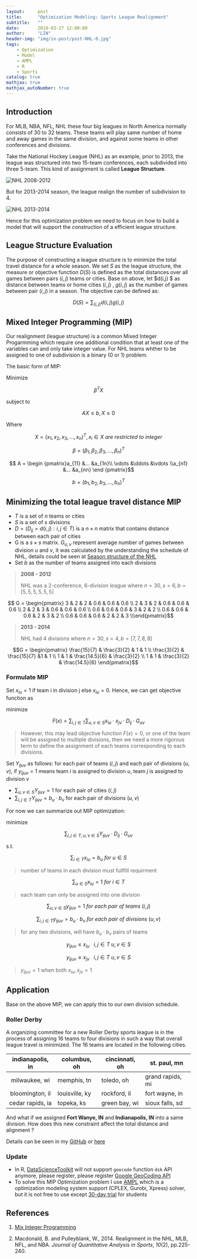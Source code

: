 ```yaml
---
layout:     post
title:      "Optimization Modeling: Sports League Realignment"
subtitle:   ""
date:       2018-03-27 12:00:00
author:     "LIN"
header-img: "img/in-post/post-NHL-0.jpg"
tags:
    - Optimization
    - Model
    - AMPL
    - R
    - Sports
catalog: true
mathjax: true
mathjax_autoNumber: true
---
```


##  Introduction

For MLB, NBA, NFL, NHL these four big leagues in North America normally consists of 30 to 32 teams. These teams will play same number of home and away games in the same division, and against some teams in other conferences and divisions.

Take the National Hockey League (NHL) as an example, prior to 2013, the league was structured into two 15-team conferences, each subdivided into three 5-team. This kind of assignment is called **League Structure**.

![NHL 2008-2012](https://ws3.sinaimg.cn/large/006tNc79ly1g2vhqa9bd9j310o04u0tb.jpg)

But for 2013-2014 season, the league realign the number of subdivision to 4.

![NHL 2013-2014](https://ws1.sinaimg.cn/large/006tNc79ly1g2viahuipbj30f302uaa6.jpg)

Hence for this optimization problem we need to focus on how to build a model that will support the construction of a efficient league structure.

## League Structure Evaluation

The purpose of constructing a league structure is to minimize the total travel distance for a whole season. We set $S$ as the league structure, the measure or objective function $D(S)$ is defined as the total distances over all games between pairs $(i, j)$ teams or cities. Base on above, let $d(i,j) $ as distance between teams or home cities $(i, j)$ , $g(i, j)$ as the number of games between pair $(i, j)$ in a season. The objective can be defined as: 

$$D(S) = \sum_{(i,j)}d(i, j)g(i,j)$$



## Mixed Integer Programming (MIP)

Our realignment (league structure) is a common Mixed Integer Progarmming which require one additional condition that at least one of the variables can and only take integer value. For NHL teams whther to be assigned to one of subdivision is a binary (0 or 1) problem. 

The basic form of MIP: 

Minimize					

$$\beta^T X$$

subject to

$$AX \le b, X\geq 0$$

Where



$$X = (x_1, x_2, x_3, ..., x_n)^T, x_i \in X \ are \ restricted\  to\  integer $$

$$\beta = (\beta_1, \beta_2, \beta_3,..., \beta_n)^T$$

$$ A = \begin {pmatrix}a_{11} &...  &a_{1n}\\ \vdots &\ddots &\vdots \\a_{n1} &... &a_{nn} \end {pmatrix}$$

$$b = (b_1, b_2, b_3,..., b_n)^T$$



## Minimizing the total league travel distance MIP

- $T$ is a set of $n$ teams or cities
- $S$ is a set of $s$ divisions
- $D = (D_{ij} = d(i, j): i, j \in T)$ is a $n \times n$ matrix that contains distance between each pair of cities
- G is a $s \times s$ matrix. $G_{u, v}$ represent average number of games between division $u$ and $v$, it was calculated by the understanding the schedule of NHL, details could be seen at [Season structure of the NHL](<https://en.wikipedia.org/wiki/Season_structure_of_the_NHL>)
- Set $b$ as the number of teams assigned into each divisions



> **2008 - 2012** 
>
> NHL was a 2-conference, 6-division league where $n = 30, s = 6, b = [5, 5, 5, 5, 5, 5]$

$$ G = \begin{pmatrix} 3 & 2 & 2 & 0.6 & 0.6 & 0.6 \\ 2 & 3 & 2 & 0.6 & 0.6 & 0.6 \\ 2 & 2 & 3 & 0.6 & 0.6 & 0.6 \\ 0.6 & 0.6 & 0.6 & 3 & 2 & 2 \\ 0.6 & 0.6 & 0.6 & 2 & 3 & 2 \\   0.6 & 0.6 & 0.6 & 2 & 2 & 3 \\\end{pmatrix}$$





> **2013 - 2014**
>
> NHL had 4 divisions where $n = 30, s = 4, b = [7, 7, 8, 8]$

$$G = \begin{pmatrix} \frac{15}{7} & \frac{3}{2} & 1 & 1 \\ \frac{3}{2} & \frac{15}{7} &1 & 1 \\ 1 & 1 & \frac{14.5}{6} & \frac{3}{2} \\ 1 & 1 & \frac{3}{2} & \frac{14.5}{6} \end{pmatrix}$$



### Formulate MIP

Set $x_{iu} = 1$ if team i in division j else $x_{iu} = 0$. Hence, we can get objective function as

minimize

$$ F(x) = \sum_{i,j \in T} \sum_{u,v \in S} x_{iu} \cdot x_{jv} \cdot D_{ij} \cdot G_{uv}$$

> However, this may lead objective function $F(x) = 0$,  or one of the team will be assigned to multiple divisions, then we need a more rigorous term to define the assignment of each teams corresponding to each divisions.

Set $Y_{ijuv}$ as follows: for each pair of teams $(i,j)$ and each pair of divisions $(u, v)$, if $y_{ijuv} = 1$ means team $i$ is assigned to division $u$, team $j$ is assigned to division $v$ 

- $\sum_{u, v \in S} Y_{ijuv} = 1$ for each pair of cities $(i, j)$
- $\sum_{i, j \in T} Y_{ijuv} = b_u \cdot b_v$ for each pair of divisions $(u, v)$

For now we can summarize out MIP optimization:

minimize 

$$\sum_{i,j\in T; u,v\in S} Y_{ijuv} \cdot D_{ij}  \cdot G_{uv}$$

s.t.

$$\sum_{i \in T} x_{iu} = b_u \ for \ u \in S $$

> number of teams in each division must fullfill requirment

$$\sum_{u \in S}  x_{iu} = 1 \ for \  i \in T$$

> each team can only be assigned into one division

$$\sum_{u, v \in S} y_{ijuv} = 1 \ for \ each  \ pair \ of \ teams \ (i, j) $$

$$\sum_{i, j \in T} y_{ijuv} = b_u \cdot b_v\ for \ each \ pair \ of \ divisions \ (u, v)$$



> for any two divisions, will have $b_u \cdot b_v$ pairs of teams

$$y_{ijuv} \leq x_{iu} \ \ \ i,j \in T \ u,v \in S$$

$$y_{ijuv} \leq x_{jv} \ \ \ i,j \in T \ u,v \in S$$

> $y_{ijuv} = 1$ when both $x_{iu}, x_{jv} = 1$



## Application

Base on the above MIP, we can apply this to our own division schedule.

### Roller Derby

A organizing committee for a new Roller Derby sports league
is in the process of assigning 16 teams to four divisions in such a way that overall league travel is minimized. The 16 teams are located in the following cities.

| indianapolis,   in | columbus, oh   | cincinnati, oh | st. paul, mn     |
| :----------------: | -------------- | -------------- | ---------------- |
|   milwaukee, wi    | memphis, tn    | toledo, oh     | grand rapids, mi |
|  bloomington, il   | louisville, ky | rockford, il   | fort wayne, in   |
|  cedar rapids, ia  | topeka, ks     | green bay, wi  | sioux falls, sd  |

And what if we assigned **Fort Wanye, IN** and **Indianapolis, IN** into a same division. How  does this new constraint affect the total distance and alignment ?

Details can be seen in my [GitHub](https://github.com/linchrisdeng/Optimization-Modeling-Sports-League-Realignment) or [here](<https://htmlpreview.github.io/?https://github.com/linchrisdeng/Optimization-Modeling-Sports-League-Realignment/blob/master/Realignment.html#model>)

### Update

- In R, [DataScienceToolkit](<http://www.datasciencetoolkit.org/about>) will not support  `geocode` function `dsk` API anymore, please register, please register [Google GeoCoding API](<https://developers.google.com/maps/documentation/geocoding/start>)
- To solve this MIP Optimization problem I use [AMPL](<https://ampl.com/products/ampl/>) which is a optimization modeling system support (CPLEX, Gurobi, Xpress) solver, but it is not free to use except [30-day trial](<https://ampl.com/products/ampl/ampl-for-students/>) for students





## References

1. [Mix Integer Programming](<https://ncss-wpengine.netdna-ssl.com/wp-content/themes/ncss/pdf/Procedures/NCSS/Mixed_Integer_Programming.pdf>)

2. Macdonald, B. and Pulleyblank, W., 2014. Realignment in the NHL, MLB, NFL, and NBA. *Journal of Quantitative Analysis in Sports*, *10*(2), pp.225-240.



